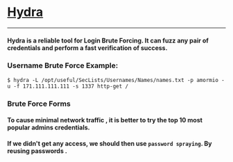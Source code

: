 # [Hydra](https://github.com/vanhauser-thc/thc-hydra)
***
#### Hydra is a reliable tool for Login Brute Forcing. It can fuzz any pair of credentials and perform a fast verification of success. 

### Username Brute Force Example:
```shell
$ hydra -L /opt/useful/SecLists/Usernames/Names/names.txt -p amormio -u -f 171.111.111.111 -s 1337 http-get /
```

### Brute Force Forms
#### To cause minimal network traffic , it is better to try the top 10 most popular admins credentials.
#### If we didn't get any access, we should then use `password spraying`. By reusing passwords .

